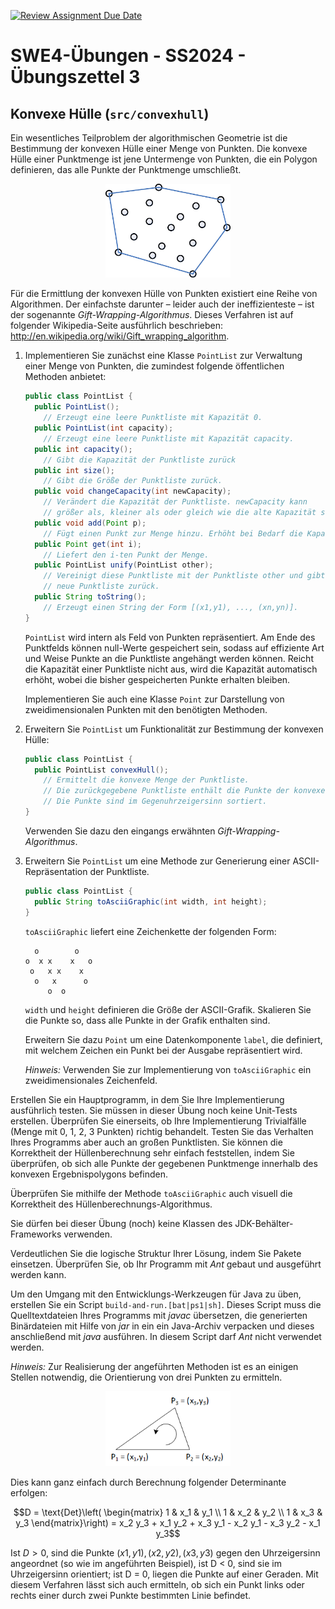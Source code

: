 [![Review Assignment Due Date](https://classroom.github.com/assets/deadline-readme-button-24ddc0f5d75046c5622901739e7c5dd533143b0c8e959d652212380cedb1ea36.svg)](https://classroom.github.com/a/9YmZvTrY)
# **SWE4-Übungen - SS2024 - Übungszettel 3**

## **Konvexe Hülle (`src/convexhull`)**

Ein wesentliches Teilproblem der algorithmischen Geometrie ist die Bestimmung
der konvexen Hülle einer Menge von Punkten. Die konvexe Hülle einer Punktmenge
ist jene Untermenge von Punkten, die ein Polygon definieren, das alle Punkte der
Punktmenge umschließt. 

<div align="center">
  <img src="./doc/convexhull.png" width="200">
</div>

Für die Ermittlung der
konvexen Hülle von Punkten existiert eine Reihe von Algorithmen. Der einfachste
darunter – leider auch der ineffizienteste – ist der sogenannte
*Gift-Wrapping-Algorithmus*. Dieses Verfahren ist auf folgender Wikipedia-Seite
ausführlich beschrieben: <http://en.wikipedia.org/wiki/Gift_wrapping_algorithm>.

1. Implementieren Sie zunächst eine Klasse `PointList` zur Verwaltung einer Menge
   von Punkten, die zumindest folgende öffentlichen Methoden anbietet:
    
    ```java
    public class PointList {
      public PointList();
        // Erzeugt eine leere Punktliste mit Kapazität 0.
      public PointList(int capacity);
        // Erzeugt eine leere Punktliste mit Kapazität capacity. 
      public int capacity();
        // Gibt die Kapazität der Punktliste zurück
      public int size(); 
        // Gibt die Größe der Punktliste zurück.
      public void changeCapacity(int newCapacity);
        // Verändert die Kapazität der Punktliste. newCapacity kann 
        // größer als, kleiner als oder gleich wie die alte Kapazität sein.
      public void add(Point p);
        // Fügt einen Punkt zur Menge hinzu. Erhöht bei Bedarf die Kapazität.
      public Point get(int i);
        // Liefert den i-ten Punkt der Menge.
      public PointList unify(PointList other);
        // Vereinigt diese Punktliste mit der Punktliste other und gibt eine
        // neue Punktliste zurück.
      public String toString();
        // Erzeugt einen String der Form [(x1,y1), ..., (xn,yn)].
    }
    ```

    `PointList` wird intern als Feld von Punkten repräsentiert. Am Ende des
    Punktfelds können null-Werte gespeichert sein, sodass auf effiziente Art und
    Weise Punkte an die Punktliste angehängt werden können. Reicht die Kapazität
    einer Punktliste nicht aus, wird die Kapazität automatisch erhöht, wobei die
    bisher gespeicherten Punkte erhalten bleiben.
    
    Implementieren Sie auch eine Klasse `Point` zur Darstellung von
    zweidimensionalen Punkten mit den benötigten Methoden.  

2. Erweitern Sie `PointList` um Funktionalität zur Bestimmung der konvexen Hülle:

    ```java
    public class PointList {
      public PointList convexHull();
        // Ermittelt die konvexe Menge der Punktliste.
        // Die zurückgegebene Punktliste enthält die Punkte der konvexen Hülle.
        // Die Punkte sind im Gegenuhrzeigersinn sortiert.
    }
    ```

    Verwenden Sie dazu den eingangs erwähnten *Gift-Wrapping-Algorithmus*.

3. Erweitern Sie `PointList` um eine Methode zur Generierung einer
   ASCII-Repräsentation der Punktliste.

    ```java
    public class PointList {
      public String toAsciiGraphic(int width, int height);
    }
    ```

    `toAsciiGraphic` liefert eine Zeichenkette der folgenden Form:

    ```text
      o        o
    o  x x    x   o
     o   x x    x
      o   x      o
         o  o    
    ```

    `width` und `height` definieren die Größe der ASCII-Grafik. Skalieren Sie
    die Punkte so, dass alle Punkte in der Grafik enthalten sind.
    
    Erweitern Sie dazu `Point` um eine Datenkomponente `label`, die definiert,
    mit welchem Zeichen ein Punkt bei der Ausgabe repräsentiert wird.


    *Hinweis:* Verwenden Sie zur Implementierung von `toAsciiGraphic` ein
    zweidimensionales Zeichenfeld.  

Erstellen Sie ein Hauptprogramm, in dem Sie Ihre Implementierung ausführlich
testen. Sie müssen in dieser Übung noch keine Unit-Tests erstellen.
Überprüfen Sie einerseits, ob Ihre Implementierung Trivialfälle (Menge mit 0, 1,
2, 3 Punkten) richtig behandelt. Testen Sie das Verhalten Ihres Programms aber
auch an großen Punktlisten. Sie können die Korrektheit der Hüllenberechnung sehr
einfach feststellen, indem Sie überprüfen, ob sich alle Punkte der gegebenen
Punktmenge innerhalb des konvexen Ergebnispolygons befinden.

Überprüfen Sie mithilfe der Methode `toAsciiGraphic` auch visuell die Korrektheit des Hüllenberechnungs-Algorithmus.

Sie dürfen bei dieser Übung (noch) keine Klassen des JDK-Behälter-Frameworks
verwenden.

Verdeutlichen Sie die logische Struktur Ihrer Lösung, indem Sie Pakete
einsetzen. Überprüfen Sie, ob Ihr Programm mit *Ant* gebaut und ausgeführt
werden kann. 

Um den Umgang mit den Entwicklungs-Werkzeugen für Java zu üben, erstellen Sie
ein Script `build-and-run.[bat|ps1|sh]`. Dieses Script muss die Quelltextdateien
Ihres Programms mit *javac* übersetzen, die generierten Binärdateien mit Hilfe
von *jar* in ein ein Java-Archiv verpacken und dieses anschließend mit *java*
ausführen. In diesem Script darf *Ant* nicht verwendet werden.

*Hinweis:* Zur Realisierung der angeführten Methoden ist es an einigen Stellen
notwendig, die Orientierung von drei Punkten zu ermitteln. 

<div align="center">
  <img src="./doc/triangle-orientation.png" width="200">
</div>

Dies kann ganz einfach durch Berechnung folgender Determinante erfolgen:

$$D = \text{Det}\left(
  \begin{matrix} 
    1 & x_1 & y_1 \\ 
    1 & x_2 & y_2 \\ 
    1 & x_3 & y_3
  \end{matrix}\right) = 
  x_2 y_3 + x_1 y_2 + x_3 y_1 - x_2 y_1 - x_3 y_2 - x_1 y_3$$

Ist $D > 0$, sind die Punkte $(x1, y1), (x2, y2), (x3, y3)$ gegen den
Uhrzeigersinn angeordnet (so wie im angeführten Beispiel), ist D < 0, sind sie
im Uhrzeigersinn orientiert; ist D = 0, liegen die Punkte auf einer Geraden. Mit
diesem Verfahren lässt sich auch ermitteln, ob sich ein Punkt links oder rechts
einer durch zwei Punkte bestimmten Linie befindet.
